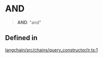 AND
===

> **AND**: "and"

Defined in[​](#defined-in "Direct link to Defined in")
------------------------------------------------------

[langchain/src/chains/query\_constructor/ir.ts:1](https://github.com/hwchase17/langchainjs/blob/46e1734/langchain/src/chains/query_constructor/ir.ts#L1)